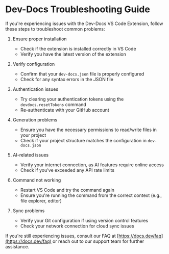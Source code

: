 

  # Dev-Docs Troubleshooting Guide

If you're experiencing issues with the Dev-Docs VS Code Extension, follow these steps to troubleshoot common problems:

1. Ensure proper installation
   - Check if the extension is installed correctly in VS Code
   - Verify you have the latest version of the extension

2. Verify configuration
   - Confirm that your `dev-docs.json` file is properly configured
   - Check for any syntax errors in the JSON file

3. Authentication issues
   - Try clearing your authentication tokens using the `devdocs.resetTokens` command
   - Re-authenticate with your GitHub account

4. Generation problems
   - Ensure you have the necessary permissions to read/write files in your project
   - Check if your project structure matches the configuration in `dev-docs.json`

5. AI-related issues
   - Verify your internet connection, as AI features require online access
   - Check if you've exceeded any API rate limits

6. Command not working
   - Restart VS Code and try the command again
   - Ensure you're running the command from the correct context (e.g., file explorer, editor)

7. Sync problems
   - Verify your Git configuration if using version control features
   - Check your network connection for cloud sync issues

If you're still experiencing issues, consult our FAQ at [https://docs.dev/faq](https://docs.dev/faq) or reach out to our support team for further assistance.

  